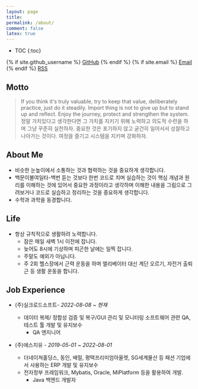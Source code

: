 ```yaml
---
layout: page
title:
permalink: /about/
comment: false
latex: true
---
```

* TOC
{:toc}

<div class="contact">
{% if site.github_username %}
        <a href="https://github.com/{{ site.github_username }}">GitHub</a>
{% endif %}
{% if site.email %}
        <a href="mailto:{{ site.email }}">Email</a>
{% endif %}
        <a href="{{ "/feed.xml" | prepend: site.baseurl }}">RSS</a>
</div>

## Motto
> If you think it's truly valuable, try to keep that value, deliberately practice, just do it steadily.
> Import thing is not to give up but to stand up and reflect.
> Enjoy the journey, protect and strengthen the system.
> 정말 가치있다고 생각한다면 그 가치를 지키기 위해 노력하고 의도적 수련을 하며 그냥 꾸준히 실천하자.
> 중요한 것은 포기하지 않고 굳건히 일어서서 성찰하고 나아가는 것이다.
> 여정을 즐기고 시스템을 지키며 강화하자.


## About Me

* 비슷한 눈높이에서 소통하는 것과 협력하는 것을 중요하게 생각합니다.
* 백문이불여일타-백번 듣는 것보다 한번 코드로 치며 실습하는 것이 핵심 개념과 원리를 이해하는 것에 있어서 중요한 과정이라고 생각하며 이해한 내용을 그림으로 그려보거나 코드로 실습하고 정리하는 것을 중요하게 생각합니다.
* 수학과 과학을 동경합니다.

## Life

* 항상 규칙적으로 생활하려 노력합니다.
    * 잠은 매일 새벽 1시 이전에 잡니다.
    * 늦어도 8시에 기상하며 피곤한 날에는 일찍 잡니다.
    * 주말도 예외가 아닙니다.
    * 주 2회 헬스장에서 근력 운동을 하며 엘리베이터 대신 계단 오르기, 자전거 출퇴근 등 생활 운동을 합니다.

## Job Experience

- (주)실크로드소프트- _2022-08-08 ~ 현재_
    - 데이터 복제/ 정합성 검증 및 복구/GUI 관리 및 모니터링 소프트웨어 관련 QA, 테스트 툴 개발 및 유지보수
        - QA 엔지니어

- (주)에스지유 - _2019-05-01 ~ 2022-08-01_
    - 더네이쳐홀딩스, 동인, 배럴, 평택프리미엄아울렛, SG세계물산 등 패션 기업에서 사용하는 ERP 개발 및 유지보수
    - 전자정부 프레임워크, Mybatis, Oracle, MiPlatform 등을 활용하여 개발.
        - Java 백엔드 개발자

